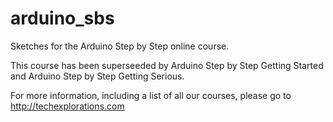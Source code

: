 arduino_sbs
===========

Sketches for the Arduino Step by Step online course.

This course has been superseeded by Arduino Step by Step Getting Started and Arduino Step by Step Getting Serious.

For more information, including a list of all our courses, please go to http://techexplorations.com
